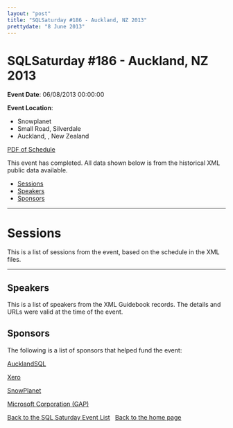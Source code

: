 ```yaml
---
layout: "post" 
title: "SQLSaturday #186 - Auckland, NZ 2013" 
prettydate: "8 June 2013" 
---
```

# SQLSaturday #186 - Auckland, NZ 2013
 
**Event Date**: 06/08/2013 00:00:00
 
**Event Location**:
- Snowplanet
- Small Road, Silverdale
- Auckland, , New Zealand
 
<a href="/PDF/0186.pdf">PDF of Schedule</a>
 
This event has completed. All data shown below is from the historical XML public data available.
<ul>
   <li><a href="#sessions">Sessions</a></li>
   <li><a href="#speakers">Speakers</a></li>
   <li><a href="#sponsors">Sponsors</a></li>
</ul>
 
 
----------------------------------------------------------------------------------- 
 
# <a name="sessions"></a>Sessions
This is a list of sessions from the event, based on the schedule in the XML files.
 
----------------------------------------------------------------------------------- 
## <a name="#speakers"></a>Speakers
This is a list of speakers from the XML Guidebook records. The details and URLs were valid at the time of the event.
 
 
 
 
## <a name="sponsors"></a>Sponsors
The following is a list of sponsors that helped fund the event:
 
[AucklandSQL](http://aucklandsql.com)
 
[Xero](http://www.xero.com/careers/?utm_source=sqlsaturday.com/186/utm_medium=Webutm_campaign=Recruitment)
 
[SnowPlanet](http://snowplanet.co.nz/)
 
[Microsoft Corporation (GAP)](http://www.microsoft.com/en-us/server-cloud/products/sql-server/)
 
[Back to the SQL Saturday Event List](/past.html)
&nbsp;
[Back to the home page](/index.html)
